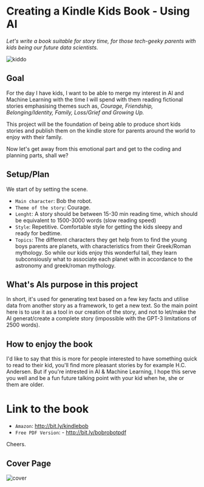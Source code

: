 # Creating a Kindle Kids Book - Using AI

*Let's write a book suitable for story time, for those tech-geeky parents with kids being our future data scientists.*

![kiddo](https://images.unsplash.com/photo-1565538420870-da08ff96a207?ixlib=rb-1.2.1&ixid=eyJhcHBfaWQiOjEyMDd9&auto=format&fit=crop&w=2850&q=80)

## Goal
For the day I have kids, I want to be able to merge my interest in AI and Machine Learning with the time I will spend with them reading fictional stories emphasising themes such as, *Courage, Friendship, Belonging/Identity, Family, Loss/Grief and Growing Up.*

This project will be the foundation of being able to produce short kids stories and publish them on the kindle store for parents around the world to enjoy with their family. 

Now let's get away from this emotional part and get to the coding and planning parts, shall we? 


## Setup/Plan
We start of by setting the scene. 
* ```Main character```: Bob the robot. 
* ```Theme of the story```: Courage. 
* ```Lenght```: A story should be between 15-30 min reading time, which should be equivalent to 1500-3000 words (slow reading speed)
* ```Style```: Repetitive. Comfortable style for getting the kids sleepy and ready for bedtime.
* ```Topics```: The different characters they get help from to find the young boys parents are planets, with characteristics from their Greek/Roman mythology. So while our kids enjoy this wonderful tail, they learn subconsiously what to associate each planet with in accordance to the astronomy and greek/roman mythology.  


## What's AIs purpose in this project

In short, it's used for generating text based on a few key facts and utilise data from another story as a framework, to get a new text. So the main point here is to use it as a tool in our creation of the story, and not to let/make the AI generat/create a complete story (impossible with the GPT-3 limitations of 2500 words). 



## How to enjoy the book

I'd like to say that this is more for people interested to have something quick to read to their kid, you'll find more pleasant stories by for example H.C. Andersen. But if you're intrested in AI & Machine Learning, I hope this serve you well and be a fun future talking point with your kid when he, she or them are older. 

# Link to the book
* ```Amazon```: http://bit.ly/kindlebob
* ```Free PDF Version```: - http://bit.ly/bobrobotpdf

Cheers.

## Cover Page 
![cover](https://i.imgur.com/odrEJjI.png)

<br/>
